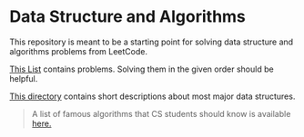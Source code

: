 # Data Structure and Algorithms

This repository is meant to be a starting point for solving data structure and algorithms problems from LeetCode.

[This List](./programList.md) contains problems. Solving them in the given order should be helpful.

[This directory](./extra_programs/) contains short descriptions about most major data structures.

> A list of famous algorithms that CS students should know is available [here.](./MustKnowAlgorithmList.pdf)


